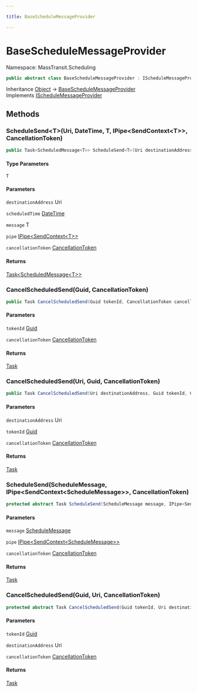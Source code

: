 ```yaml
---

title: BaseScheduleMessageProvider

---
```


# BaseScheduleMessageProvider

Namespace: MassTransit.Scheduling

```csharp
public abstract class BaseScheduleMessageProvider : IScheduleMessageProvider
```

Inheritance [Object](https://learn.microsoft.com/en-us/dotnet/api/system.object) → [BaseScheduleMessageProvider](../masstransit-scheduling/baseschedulemessageprovider)<br/>
Implements [IScheduleMessageProvider](../../masstransit-abstractions/masstransit/ischedulemessageprovider)

## Methods

### **ScheduleSend\<T\>(Uri, DateTime, T, IPipe\<SendContext\<T\>\>, CancellationToken)**

```csharp
public Task<ScheduledMessage<T>> ScheduleSend<T>(Uri destinationAddress, DateTime scheduledTime, T message, IPipe<SendContext<T>> pipe, CancellationToken cancellationToken)
```

#### Type Parameters

`T`<br/>

#### Parameters

`destinationAddress` Uri<br/>

`scheduledTime` [DateTime](https://learn.microsoft.com/en-us/dotnet/api/system.datetime)<br/>

`message` T<br/>

`pipe` [IPipe\<SendContext\<T\>\>](../../masstransit-abstractions/masstransit/ipipe-1)<br/>

`cancellationToken` [CancellationToken](https://learn.microsoft.com/en-us/dotnet/api/system.threading.cancellationtoken)<br/>

#### Returns

[Task\<ScheduledMessage\<T\>\>](https://learn.microsoft.com/en-us/dotnet/api/system.threading.tasks.task-1)<br/>

### **CancelScheduledSend(Guid, CancellationToken)**

```csharp
public Task CancelScheduledSend(Guid tokenId, CancellationToken cancellationToken)
```

#### Parameters

`tokenId` [Guid](https://learn.microsoft.com/en-us/dotnet/api/system.guid)<br/>

`cancellationToken` [CancellationToken](https://learn.microsoft.com/en-us/dotnet/api/system.threading.cancellationtoken)<br/>

#### Returns

[Task](https://learn.microsoft.com/en-us/dotnet/api/system.threading.tasks.task)<br/>

### **CancelScheduledSend(Uri, Guid, CancellationToken)**

```csharp
public Task CancelScheduledSend(Uri destinationAddress, Guid tokenId, CancellationToken cancellationToken)
```

#### Parameters

`destinationAddress` Uri<br/>

`tokenId` [Guid](https://learn.microsoft.com/en-us/dotnet/api/system.guid)<br/>

`cancellationToken` [CancellationToken](https://learn.microsoft.com/en-us/dotnet/api/system.threading.cancellationtoken)<br/>

#### Returns

[Task](https://learn.microsoft.com/en-us/dotnet/api/system.threading.tasks.task)<br/>

### **ScheduleSend(ScheduleMessage, IPipe\<SendContext\<ScheduleMessage\>\>, CancellationToken)**

```csharp
protected abstract Task ScheduleSend(ScheduleMessage message, IPipe<SendContext<ScheduleMessage>> pipe, CancellationToken cancellationToken)
```

#### Parameters

`message` [ScheduleMessage](../../masstransit-abstractions/masstransit-scheduling/schedulemessage)<br/>

`pipe` [IPipe\<SendContext\<ScheduleMessage\>\>](../../masstransit-abstractions/masstransit/ipipe-1)<br/>

`cancellationToken` [CancellationToken](https://learn.microsoft.com/en-us/dotnet/api/system.threading.cancellationtoken)<br/>

#### Returns

[Task](https://learn.microsoft.com/en-us/dotnet/api/system.threading.tasks.task)<br/>

### **CancelScheduledSend(Guid, Uri, CancellationToken)**

```csharp
protected abstract Task CancelScheduledSend(Guid tokenId, Uri destinationAddress, CancellationToken cancellationToken)
```

#### Parameters

`tokenId` [Guid](https://learn.microsoft.com/en-us/dotnet/api/system.guid)<br/>

`destinationAddress` Uri<br/>

`cancellationToken` [CancellationToken](https://learn.microsoft.com/en-us/dotnet/api/system.threading.cancellationtoken)<br/>

#### Returns

[Task](https://learn.microsoft.com/en-us/dotnet/api/system.threading.tasks.task)<br/>
